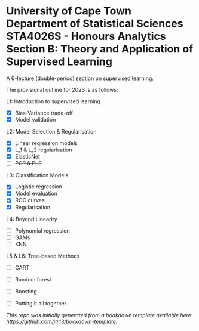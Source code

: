 <h1>University of Cape Town<br>
Department of Statistical Sciences<br>
STA4026S - Honours Analytics<br>  
Section B: Theory and Application of Supervised Learning</h1>


A 6-lecture (double-period) section on supervised learning. 

The provisional outline for 2023 is as follows:

L1: Introduction to supervised learning <br>
- [x] Bias-Variance trade-off <br>
- [x] Model validation

L2: Model Selection & Regularisation <br>
- [x] Linear regression models <br>
- [x] L_1 & L_2 regularisation <br>
- [x] ElasticNet <br>
- [ ] ~~PCR & PLS~~

L3: Classification Models <br>
- [x] Logistic regression <br>
- [x] Model evaluation <br>
- [x] ROC curves <br>
- [x] Regularisation

L4: Beyond Linearity <br>
- [ ] Polynomial regression <br>
- [ ] GAMs <br>
- [ ] KNN

L5 & L6: Tree-based Methods <br>
- [ ] CART <br>
- [ ] Random forest <br>
- [ ] Boosting <br>
- [ ] Putting it all together


*This repo was initially generated from a bookdown template available here: https://github.com/jtr13/bookdown-template.*

